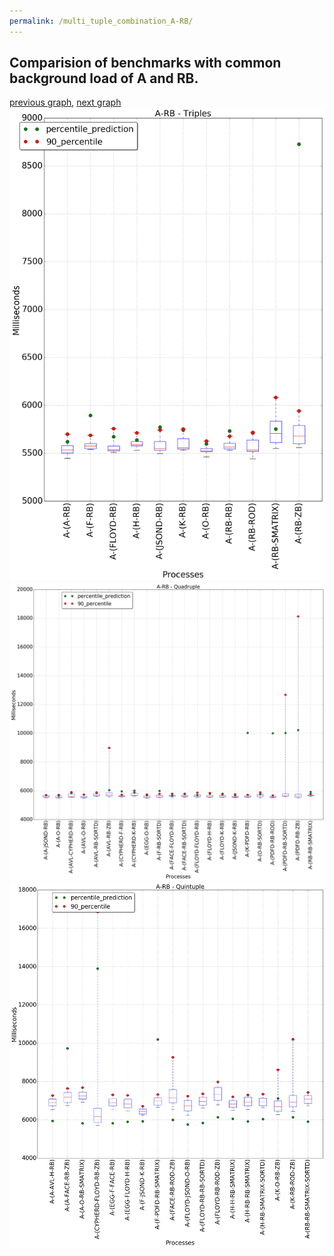 ```yaml
---
permalink: /multi_tuple_combination_A-RB/
---
```



 ## Comparision of benchmarks with common background load of A and RB.

[previous graph](../multi_tuple_combination_A-PDFD/), [next graph](../multi_tuple_combination_A-ROD/)
![graph figure](./images/triple/A/A-RB_box.png)![graph figure](./images/quadruple/A/A-RB_box.png)![graph figure](./images/quintuple/A/A-RB_box.png)